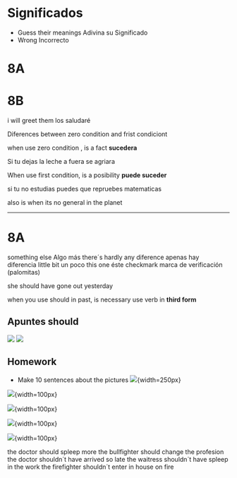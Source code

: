# Significados
- Guess their meanings Adivina su Significado
- Wrong Incorrecto

# 8A


# 8B 

i will greet them   los saludaré



Diferences between zero condition and frist condiciont


when use zero condition , is a fact **sucedera**

Si tu dejas la leche a fuera se agriara

When use first condition, is a posibility **puede suceder**

si tu no estudias puedes que repruebes matematicas

also is when its no general in the planet

---

# 8A 

something else Algo más
there´s hardly any diference  apenas hay diferencia
little bit un poco
this one        éste
checkmark       marca de verificación (palomitas)


she should have gone out yesterday

when you use should in past, is necessary  use verb in **third form** 


## Apuntes should

![](img2/Screenshot_1.png)
![](img2/Screenshot_2.png)


## Homework

-  Make 10 sentences about the pictures
![](img2/Screenshot_3.png){width=250px}

![](img2/Screenshot_4.png){width=100px}

![](img2/Screenshot_5.png){width=100px}

![](img2/Screenshot_6.png){width=100px}

![](img2/Screenshot_7.png){width=100px}

the doctor should  spleep more
the  bullfighter should change the profesion
the doctor shouldn´t have arrived so late
the  waitress shouldn´t  have spleep in the work
the firefighter shouldn´t enter in house on fire
